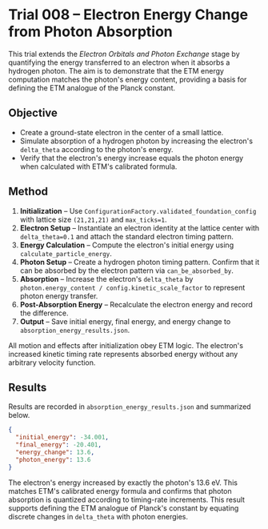 # Trial 008 – Electron Energy Change from Photon Absorption

This trial extends the *Electron Orbitals and Photon Exchange* stage by quantifying the energy transferred to an electron when it absorbs a hydrogen photon. The aim is to demonstrate that the ETM energy computation matches the photon's energy content, providing a basis for defining the ETM analogue of the Planck constant.

## Objective
- Create a ground-state electron in the center of a small lattice.
- Simulate absorption of a hydrogen photon by increasing the electron's `delta_theta` according to the photon's energy.
- Verify that the electron's energy increase equals the photon energy when calculated with ETM's calibrated formula.

## Method
1. **Initialization** – Use `ConfigurationFactory.validated_foundation_config` with lattice size `(21,21,21)` and `max_ticks=1`.
2. **Electron Setup** – Instantiate an electron identity at the lattice center with `delta_theta=0.1` and attach the standard electron timing pattern.
3. **Energy Calculation** – Compute the electron's initial energy using `calculate_particle_energy`.
4. **Photon Setup** – Create a hydrogen photon timing pattern. Confirm that it can be absorbed by the electron pattern via `can_be_absorbed_by`.
5. **Absorption** – Increase the electron's `delta_theta` by `photon.energy_content / config.kinetic_scale_factor` to represent photon energy transfer.
6. **Post-Absorption Energy** – Recalculate the electron energy and record the difference.
7. **Output** – Save initial energy, final energy, and energy change to `absorption_energy_results.json`.

All motion and effects after initialization obey ETM logic. The electron's increased kinetic timing rate represents absorbed energy without any arbitrary velocity function.

## Results
Results are recorded in `absorption_energy_results.json` and summarized below.

```json
{
  "initial_energy": -34.001,
  "final_energy": -20.401,
  "energy_change": 13.6,
  "photon_energy": 13.6
}
```

The electron's energy increased by exactly the photon's 13.6&nbsp;eV. This matches ETM's calibrated energy formula and confirms that photon absorption is quantized according to timing-rate increments. This result supports defining the ETM analogue of Planck's constant by equating discrete changes in `delta_theta` with photon energies.
